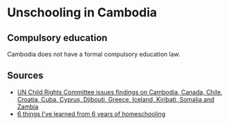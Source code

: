 # Unschooling in Cambodia

## Compulsory education

Cambodia does not have a formal compulsory education law.

## Sources

- [UN Child Rights Committee issues findings on Cambodia, Canada, Chile, Croatia, Cuba, Cyprus, Djibouti, Greece, Iceland, Kiribati, Somalia and Zambia](https://www.ohchr.org/en/press-releases/2022/06/un-child-rights-committee-issues-findings-cambodia-canada-chile-croatia-cuba)
- [6 things I've learned from 6 years of homeschooling](https://trotters41.com/2014/07/28/6-things-ive-learned-from-6-years-of-homeschooling/)
